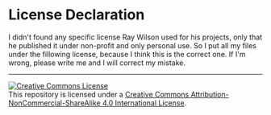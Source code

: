 
# License Declaration

I didn't found any specific license Ray Wilson used for his projects, only that he published it under non-profit and only personal use. So I put all my files under the fillowing license, because I think this is the correct one.
If I'm wrong, please write me and I will correct my mistake.

---

<a rel="license" href="http://creativecommons.org/licenses/by-nc-sa/4.0/"><img alt="Creative Commons License" style="border-width:0" src="https://i.creativecommons.org/l/by-nc-sa/4.0/88x31.png" /></a><br />This repository is licensed under a <a rel="license" href="http://creativecommons.org/licenses/by-nc-sa/4.0/">Creative Commons Attribution-NonCommercial-ShareAlike 4.0 International License</a>.

[](http://creativecommons.org/licenses/by-nc-sa/4.0/)

